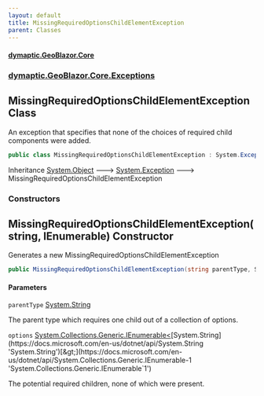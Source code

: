 ```yaml
---
layout: default
title: MissingRequiredOptionsChildElementException
parent: Classes
---
```

#### [dymaptic.GeoBlazor.Core](index.html 'index')
### [dymaptic.GeoBlazor.Core.Exceptions](index.html#dymaptic.GeoBlazor.Core.Exceptions 'dymaptic.GeoBlazor.Core.Exceptions')

## MissingRequiredOptionsChildElementException Class

An exception that specifies that none of the choices of required child components were added.

```csharp
public class MissingRequiredOptionsChildElementException : System.Exception
```

Inheritance [System.Object](https://docs.microsoft.com/en-us/dotnet/api/System.Object 'System.Object') &#129106; [System.Exception](https://docs.microsoft.com/en-us/dotnet/api/System.Exception 'System.Exception') &#129106; MissingRequiredOptionsChildElementException
### Constructors

<a name='dymaptic.GeoBlazor.Core.Exceptions.MissingRequiredOptionsChildElementException.MissingRequiredOptionsChildElementException(string,System.Collections.Generic.IEnumerable_string_)'></a>

## MissingRequiredOptionsChildElementException(string, IEnumerable<string>) Constructor

Generates a new MissingRequiredOptionsChildElementException

```csharp
public MissingRequiredOptionsChildElementException(string parentType, System.Collections.Generic.IEnumerable<string> options);
```
#### Parameters

<a name='dymaptic.GeoBlazor.Core.Exceptions.MissingRequiredOptionsChildElementException.MissingRequiredOptionsChildElementException(string,System.Collections.Generic.IEnumerable_string_).parentType'></a>

`parentType` [System.String](https://docs.microsoft.com/en-us/dotnet/api/System.String 'System.String')

The parent type which requires one child out of a collection of options.

<a name='dymaptic.GeoBlazor.Core.Exceptions.MissingRequiredOptionsChildElementException.MissingRequiredOptionsChildElementException(string,System.Collections.Generic.IEnumerable_string_).options'></a>

`options` [System.Collections.Generic.IEnumerable&lt;](https://docs.microsoft.com/en-us/dotnet/api/System.Collections.Generic.IEnumerable-1 'System.Collections.Generic.IEnumerable`1')[System.String](https://docs.microsoft.com/en-us/dotnet/api/System.String 'System.String')[&gt;](https://docs.microsoft.com/en-us/dotnet/api/System.Collections.Generic.IEnumerable-1 'System.Collections.Generic.IEnumerable`1')

The potential required children, none of which were present.
